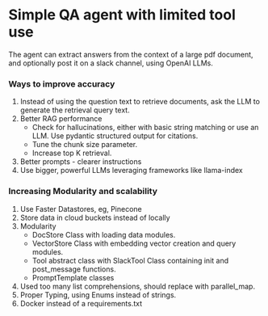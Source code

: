 # Simple QA agent with limited tool use

The agent can extract answers from the context of a large pdf document, and optionally post it on a slack channel, using OpenAI LLMs.

### Ways to improve accuracy

1. Instead of using the question text to retrieve documents, ask the LLM to generate the retrieval query text.
2. Better RAG performance
   - Check for hallucinations, either with basic string matching or use an LLM. Use pydantic structured output for citations.
   - Tune the chunk size parameter.
   - Increase top K retrieval.
3. Better prompts - clearer instructions
4. Use bigger, powerful LLMs leveraging frameworks like llama-index

### Increasing Modularity and scalability

1. Use Faster Datastores, eg, Pinecone
2. Store data in cloud buckets instead of locally
3. Modularity
   - DocStore Class with loading data modules.
   - VectorStore Class with embedding vector creation and query modules.
   - Tool abstract class with SlackTool Class containing init and post_message functions.
   - PromptTemplate classes
4. Used too many list comprehensions, should replace with parallel_map.
5. Proper Typing, using Enums instead of strings.
6. Docker instead of a requirements.txt
